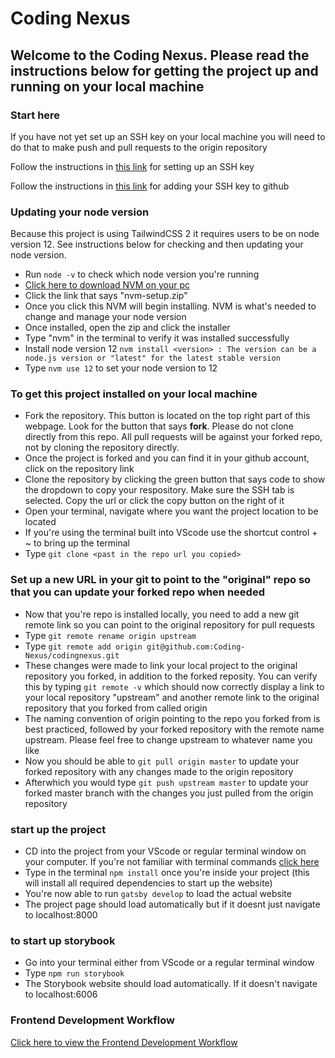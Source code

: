 # Coding Nexus

## Welcome to the Coding Nexus. Please read the instructions below for getting the project up and running on your local machine

### Start here

If you have not yet set up an SSH key on your local machine you will need to do that to make push and pull requests to the origin repository

Follow the instructions in [this link](https://docs.github.com/en/free-pro-team@latest/github/authenticating-to-github/generating-a-new-ssh-key-and-adding-it-to-the-ssh-agent) for setting up an SSH key

Follow the instructions in [this link](https://docs.github.com/en/free-pro-team@latest/github/authenticating-to-github/adding-a-new-ssh-key-to-your-github-account) for adding your SSH key to github

### Updating your node version

Because this project is using TailwindCSS 2 it requires users to be on node version 12. See instructions below for checking and then updating your node version.
- Run `node -v` to check which node version you're running
- [Click here to download NVM on your pc](https://github.com/coreybutler/nvm-windows/releases)
- Click the link that says "nvm-setup.zip"
- Once you click this NVM will begin installing. NVM is what's needed to change and manage your node version
- Once installed, open the zip and click the installer
- Type "nvm" in the terminal to verify it was installed successfully
- Install node version 12 `nvm install <version> : The version can be a node.js version or "latest" for the latest stable version`
- Type `nvm use 12` to set your node version to 12

### To get this project installed on your local machine

* Fork the repository. This button is located on the top right part of this webpage. Look for the button that says **fork**. Please do not clone directly from this repo. All pull requests will be against your forked repo, not by cloning the repository directly.
* Once the project is forked and you can find it in your github account, click on the repository link
* Clone the repository by clicking the green button that says code to show the dropdown to copy your respository. Make sure the SSH tab is selected. Copy the url or click the copy button on the right of it
* Open your terminal, navigate where you want the project location to be located
* If you're using the terminal built into VScode use the shortcut control + ~ to bring up the terminal
* Type `git clone <past in the repo url you copied>`

### Set up a new URL in your git to point to the "original" repo so that you can update your forked repo when needed

* Now that you're repo is installed locally, you need to add a new git remote link so you can point to the original repository for pull requests
* Type `git remote rename origin upstream`
* Type `git remote add origin git@github.com:Coding-Nexus/codingnexus.git`
* These changes were made to link your local project to the original repository you forked, in addition to the forked reposity. You can verify this by typing `git remote -v` which should now correctly display a link to your local repository "upstream" and another remote link to the original repository that you forked from called origin
* The naming convention of origin pointing to the repo you forked from is best practiced, followed by your forked repository with the remote name upstream. Please feel free to change upstream to whatever name you like
* Now you should be able to `git pull origin master` to update your forked repository with any changes made to the origin repository
* Afterwhich you would type `git push upstream master` to update your forked master branch with the changes you just pulled from the origin repository

### start up the project

* CD into the project from your VScode or regular terminal window on your computer. If you're not familiar with terminal commands [click here](https://www.youtube.com/watch?v=5XgBd6rjuDQ)
* Type in the terminal `npm install` once you're inside your project (this will install all required dependencies to start up the website)
* You're now able to run `gatsby develop` to load the actual website
* The project page should load automatically but if it doesnt just navigate to localhost:8000

### to start up storybook

* Go into your terminal either from VScode or a regular terminal window
* Type `npm run storybook`
* The Storybook website should load automatically. If it doesn't navigate to localhost:6006


### Frontend Development Workflow

[Click here to view the Frontend Development Workflow](https://github.com/Coding-Nexus/codingnexus/blob/master/docs/workflow/frontend.md)